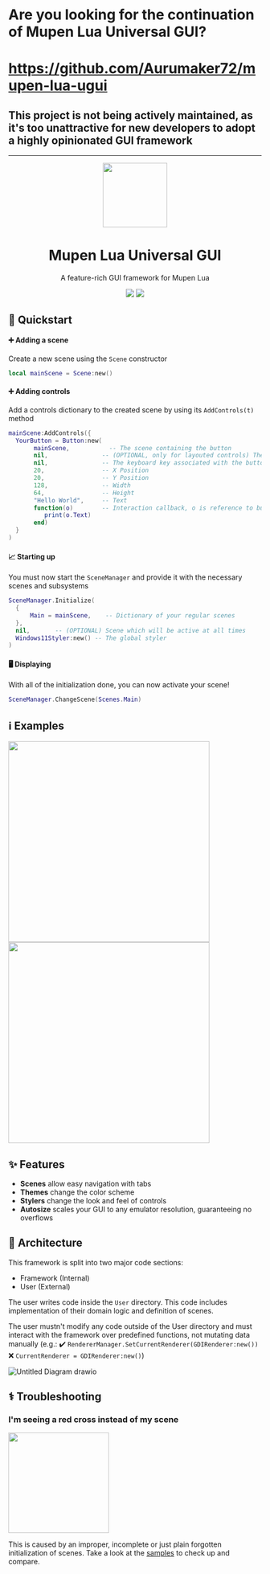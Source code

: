 
# Are you looking for the continuation of Mupen Lua Universal GUI?
# https://github.com/Aurumaker72/mupen-lua-ugui


## This project is not being actively maintained, as it's too unattractive for new developers to adopt a highly opinionated GUI framework









---

<p align="center">
  <img width="128" align="center" src="https://user-images.githubusercontent.com/48759429/196777604-aa4becd2-d6aa-45f6-824d-f05a493a088e.png">
</p>

<h1 align="center">
  Mupen Lua Universal GUI
</h1>
<p align="center">
  A feature-rich GUI framework for Mupen Lua
</p>
<p align="center">
    <img src="https://img.shields.io/github/last-commit/Aurumaker72/mupenluauniversalgui?style=for-the-badge"/> 
    <img src="https://img.shields.io/badge/Status-Inactive-red?style=for-the-badge"/>
</p>


## 💨 Quickstart

#### ➕ Adding a scene
Create a new scene using the `Scene` constructor
```lua
local mainScene = Scene:new()
```

#### ➕ Adding controls
Add a controls dictionary to the created scene by using its `AddControls(t)` method
```lua
mainScene:AddControls({
  YourButton = Button:new(
       mainScene,           -- The scene containing the button
       nil,               -- (OPTIONAL, only for layouted controls) The button's index in the scene. For each control, increase it by 1 heading downwards
       nil,               -- The keyboard key associated with the button (nil disables keyboard interaction)
       20,                -- X Position 
       20,                -- Y Position
       128,               -- Width
       64,                -- Height
       "Hello World",     -- Text 
       function(o)        -- Interaction callback, o is reference to button
          print(o.Text)
       end)
  }
)
```

#### 📈 Starting up
You must now start the `SceneManager` and provide it with the necessary scenes and subsystems 
```lua
SceneManager.Initialize(
  {                      
      Main = mainScene,    -- Dictionary of your regular scenes
  }, 
  nil,       -- (OPTIONAL) Scene which will be active at all times
  Windows11Styler:new() -- The global styler
)
```

#### 🖥️ Displaying
With all of the initialization done, you can now activate your scene!
```lua
SceneManager.ChangeScene(Scenes.Main)
```

## ℹ️ Examples
<img src="https://user-images.githubusercontent.com/48759429/195981965-5dfe19f0-ae3f-4183-87bf-2a8bc18be42d.png" height="400"/><img src="https://user-images.githubusercontent.com/48759429/195981968-327b2469-7f4d-49db-a7c9-5d6b4e69b1e4.png" height="400"/>

## ✨ Features

- **Scenes** allow easy navigation with tabs
- **Themes** change the color scheme
- **Stylers** change the look and feel of controls
- **Autosize** scales your GUI to any emulator resolution, guaranteeing no overflows

## 📐 Architecture
This framework is split into two major code sections:
- Framework (Internal)
- User (External)

The user writes code inside the `User` directory. This code includes implementation of their domain logic and definition of scenes.

The user mustn't modify any code outside of the User directory and must interact with the framework over predefined functions, not mutating data manually (e.g.:
✔️ ```RendererManager.SetCurrentRenderer(GDIRenderer:new())```
❌ ```CurrentRenderer = GDIRenderer:new()```)

![Untitled Diagram drawio](https://user-images.githubusercontent.com/48759429/195982354-11a00d7e-e770-4688-8836-62776cbc160e.svg)

## ⚕️ Troubleshooting

### I'm seeing a red cross instead of my scene
<img src="https://user-images.githubusercontent.com/48759429/196798099-0c59a377-7675-467f-9efc-11baff313e8a.png" height="200"/>

This is caused by an improper, incomplete or just plain forgotten initialization of scenes. Take a look at the [samples](https://github.com/Aurumaker72/Mupen-Lua-Universal-GUI/tree/main/User/Samples) to check up and compare.


